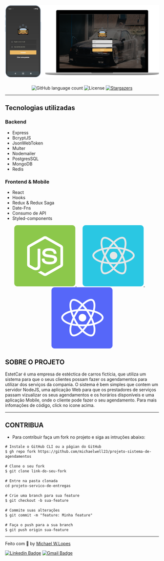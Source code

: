 <h1 align="center">
  <img alt="haitatsu" title="Haitatsu" src="./server/.github/img.png" width="800px" />
</h1>

<p align="center">
  <img alt="GitHub language count" src="https://img.shields.io/github/languages/count/michaelwell23/haitatsu?color=%2304D361">

  <img alt="License" src="https://img.shields.io/badge/license-MIT-%2304D361">

  <a href="https://github.com/michaelwell23/haitatsu/stargazers">
    <img alt="Stargazers" src="https://img.shields.io/github/stars/michaelwell23/haitatsu?style=social">
  </a>
</p>

---
## Tecnologias utilizadas

### Backend
* Express  
* BcryptJS 
* JsonWebToken 
* Multer 
* Nodemailer
* PostgresSQL 
* MongoDB
* Redis 

### Frontend & Mobile
* React
* Hooks
* Redux & Redux Saga
* Date-Fns
* Consumo de API
* Styled-components

<p align="center">
  <a href="https://github.com/michaelwell23/projeto-servico-de-entregas/tree/master/server"><img src="./server/.github/nodejs.svg" alt="Node.Js" />
  </a>&nbsp;&nbsp;&nbsp;&nbsp;
  <a href=""><img src="./server/.github/reactjs.svg" alt="ReactJS">
  </a>&nbsp;&nbsp;&nbsp;&nbsp;
  <a href=""><img src="./server/.github/reactnative.svg" alt="React Native"/>
  </a>
</p>

## SOBRE O PROJETO
EstetCar é uma empresa de estéctica de carros fictícia, que utiliza um sistema para que o seus clientes possam fazer os agendamentos para utilizar dos serviços da compania. O sistema é bem simples que contem um servidor NodeJS, uma aplicação Web para que os prestadores de serviços passam vizualizar os seus agendamentos e os horários disponíveis e uma aplicação Mobile, onde o cliente pode fazer o seu agendamento. Para mais infomações de código, click no icone acima.

---

## CONTRIBUA

* Para contribuir faça um fork no projeto e siga as intruções abaixo:
```
# Instale o GitHub CLI ou a págian do GitHub
$ gh repo fork https://github.com/michaelwell23/projeto-sistema-de-agendamentos

# Clone o seu fork
$ git clone link-do-seu-fork

# Entre na pasta clonada
cd projeto-servico-de-entregas

# Crie uma branch para sua feature
$ git checkout -b sua-feature

# Commite suas alterações
$ git commit -m "feature: Minha feature"

# Faça o push para a sua branch
$ git push origin sua-feature

```

---

Feito com :purple_heart: by [Michael W.Lopes](https://github.com/michael23-lopes)

[![Linkedin Badge](https://img.shields.io/badge/-Michael%20Lopes-blue?style=flat-square&logo=Linkedin&logoColor=white&link=https://www.linkedin.com/in/michael-wellington-lopes/)](https://www.linkedin.com/in/michael-wellington-lopes/) 
[![Gmail Badge](https://img.shields.io/badge/-michael23.wellington@gmail.com-c14438?style=flat-square&logo=Gmail&logoColor=white&link=mailto:michael23.wellington@gmail.com)](mailto:michael23.wellington@gmail.com)
